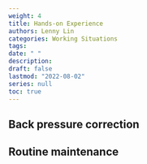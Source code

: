```yaml
---
weight: 4
title: Hands-on Experience
authors: Lenny Lin
categories: Working Situations
tags: 
date: " "
description: 
draft: false
lastmod: "2022-08-02"
series: null
toc: true
---
```


## Back pressure correction


## Routine maintenance

